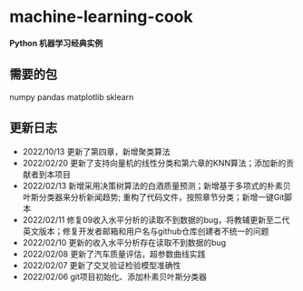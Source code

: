 # machine-learning-cook

**Python 机器学习经典实例**

## 需要的包

numpy pandas matplotlib sklearn

## 更新日志

- 2022/10/13 更新了第四章，新增聚类算法
- 2022/02/20 更新了支持向量机的线性分类和第六章的KNN算法；添加新的贡献者到本项目
- 2022/02/13 新增采用决策树算法的白酒质量预测；新增基于多项式的朴素贝叶斯分类器来分析新闻趋势; 重构了代码文件，按照章节分类；新增一键Git脚本
- 2022/02/11 修复09收入水平分析的读取不到数据的bug，将教辅更新至二代英文版本；修复开发者邮箱和用户名与github仓库创建者不统一的问题
- 2022/02/10 更新的收入水平分析存在读取不到数据的bug
- 2022/02/08 更新了汽车质量评估，超参数曲线实践
- 2022/02/07 更新了交叉验证检验模型准确性
- 2022/02/06 git项目初始化、添加朴素贝叶斯分类器
